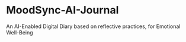 # MoodSync-AI-Journal
An AI-Enabled Digital Diary based on reflective practices, for Emotional Well-Being
